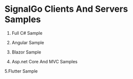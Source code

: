 # SignalGo Clients And Servers Samples

1. Full C# Sample

2. Angular Sample

3. Blazor Sample

4. Asp.net Core And MVC Samples

5.Flutter Sample
